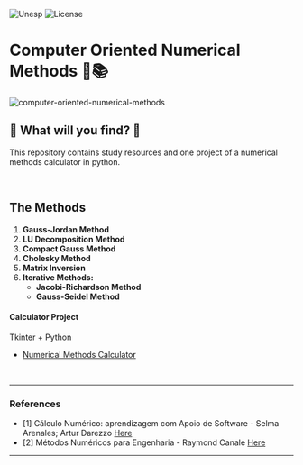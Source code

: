 ![Unesp](https://img.shields.io/badge/BCC-UNESP-Bauru.svg)
![License](https://img.shields.io/badge/Code%20License-MIT-blue.svg)
# Computer Oriented Numerical Methods :triangular_ruler::books:

![computer-oriented-numerical-methods](https://socialify.git.ci/luisbernardinello/computer-oriented-numerical-methods/image?font=Raleway&language=1&name=1&owner=1&pattern=Overlapping%20Hexagons&theme=Auto)

## :telescope: What will you find? :telescope:

This repository contains study resources and one project of a numerical methods calculator in python.

<br>


## The Methods

1. **Gauss-Jordan Method**
2. **LU Decomposition Method**
3. **Compact Gauss Method**
4. **Cholesky Method**
5. **Matrix Inversion**
6. **Iterative Methods:**
    - **Jacobi-Richardson Method**
    - **Gauss-Seidel Method**


#### Calculator Project

 Tkinter + Python

- [Numerical Methods Calculator](nm-calculator/app.py)
<br>


---

### References
- [1] Cálculo Numérico: aprendizagem com Apoio de Software - Selma Arenales; Artur Darezzo [Here](books/calculonumerico-selma.pdf)
- [2] Métodos Numéricos para Engenharia - Raymond Canale [Here](books/metodosnumericos-raymondcanale.pdf)



---
